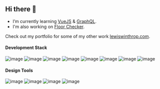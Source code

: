 ## Hi there 👋

- I’m currently learning [VueJS](https://vuejs.org/) & [GraphQL](https://graphql.org/).
- I'm also working on [Floor Checker](https://floorchecker.io).

Check out my portfolio for some of my other work [lewiswinthrop.com](https://lewiswinthrop.com).

#### Development Stack
![image](https://img.shields.io/badge/HTML5-EA580C?style=for-the-badge&logo=html5&logoColor=white)
![image](https://img.shields.io/badge/CSS3-3B82F6?style=for-the-badge&logo=css3&logoColor=white)
![image](https://img.shields.io/badge/Javascript-facc15?style=for-the-badge&logo=javascript&logoColor=black)
![image](https://img.shields.io/badge/React-06b6d4?style=for-the-badge&logo=react&logoColor=white)
![image](https://img.shields.io/badge/Tailwind_CSS-38BDF8?style=for-the-badge&logo=tailwind-css&logoColor=white)
![image](https://img.shields.io/badge/firebase-facc15?style=for-the-badge&logo=firebase&logoColor=black)
![image](https://img.shields.io/badge/Vercel-000000?style=for-the-badge&logo=vercel&logoColor=white)
![image](https://img.shields.io/badge/GraphQl-E10098?style=for-the-badge&logo=graphql&logoColor=white)

#### Design Tools
![image](https://img.shields.io/badge/Adobe%20Photoshop-1e40af?style=for-the-badge&logo=Adobe%20photoshop&logoColor=white)
![image](https://img.shields.io/badge/Adobe%20Illustrator-f97316?style=for-the-badge&logo=Adobe%20illustrator&logoColor=white)
![image](https://img.shields.io/badge/Adobe%20InDesign-db2777?style=for-the-badge&logo=Adobe%20indesign&logoColor=white)
![image](https://img.shields.io/badge/Adobe%20After%20Effects-4338ca?style=for-the-badge&logo=Adobe%20After%20Effects&logoColor=white)
